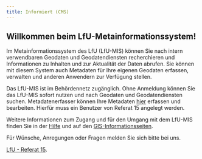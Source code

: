 ```yaml
---
title: Informiert (CMS)
---
```


## Willkommen beim LfU-Metainformationssystem!

Im Metainformationssystem des LfU (LfU-MIS) können Sie nach intern verwendbaren Geodaten und Geodatendiensten recherchieren und Informationen zu Inhalten und zur Aktualität der Daten abrufen. Sie können mit diesem System auch Metadaten für Ihre eigenen Geodaten erfassen, verwalten und anderen Anwendern zur Verfügung stellen.

Das LfU-MIS ist im Behördennetz zugänglich. Ohne Anmeldung können Sie das LfU-MIS sofort nutzen und nach Geodaten und Geodatendiensten suchen. Metadatenerfasser können Ihre Metadaten [hier](https://lfumis.umwelt.bayern.de/ige-ng?target=_blank) erfassen und bearbeiten. Hierfür muss ein Benutzer von Referat 15 angelegt werden.

Weitere Informationen zum Zugang und für den Umgang mit dem LfU-MIS finden Sie in der [Hilfe](/hilfe) und auf den [GIS-Informationsseiten](https://gbuportal.rz-sued.bybn.de/arbeitsgruppen/lfu-projekte/gisinfo/default.aspx?target=_blank).

Für Wünsche, Anregungen oder Fragen melden Sie sich bitte bei uns.

[LfU - Referat 15](mailto:gdi-admin@lfu.bayern.de).